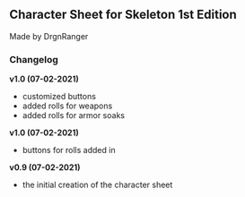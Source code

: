 ## Character Sheet for Skeleton 1st Edition 
Made by DrgnRanger

### Changelog
**v1.0 (07-02-2021)**
* customized buttons
* added rolls for weapons
* added rolls for armor soaks

**v1.0 (07-02-2021)**
* buttons for rolls added in

**v0.9 (07-02-2021)**
* the initial creation of the character sheet
